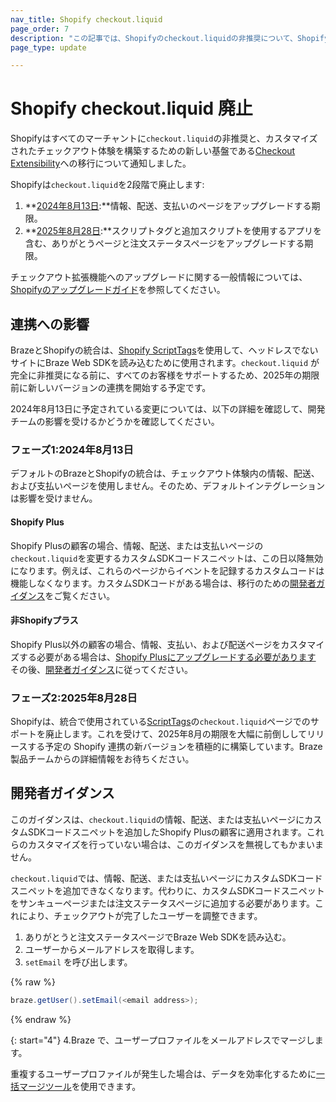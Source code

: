 ```yaml
---
nav_title: Shopify checkout.liquid
page_order: 7
description: "この記事では、Shopifyのcheckout.liquidの非推奨について、Shopifyの統合への影響と開発者向けのガイダンスを説明します。"
page_type: update

---
```


# Shopify checkout.liquid 廃止

Shopifyはすべてのマーチャントに`checkout.liquid`の非推奨と、カスタマイズされたチェックアウト体験を構築するための新しい基盤である[Checkout Extensibility](https://www.shopify.com/enterprise/blog/checkout-extensibility-winter-editions)への移行について通知しました。 

Shopifyは`checkout.liquid`を2段階で廃止します:

1. **[2024年8月13日](#phase-one-august-13-2024):**情報、配送、支払いのページをアップグレードする期限。
2. **[2025年8月28日](#phase-two-august-28-2025):**スクリプトタグと追加スクリプトを使用するアプリを含む、ありがとうページと注文ステータスページをアップグレードする期限。

チェックアウト拡張機能へのアップグレードに関する一般情報については、[Shopifyのアップグレードガイド](https://help.shopify.com/en/manual/checkout-settings/customize-checkout-configurations/checkout-extensibility)を参照してください。

## 連携への影響

BrazeとShopifyの統合は、[Shopify ScriptTags](https://shopify.dev/docs/apps/build/online-store/script-tag-legacy)を使用して、ヘッドレスでないサイトにBraze Web SDKを読み込むために使用されます。`checkout.liquid` が完全に非推奨になる前に、すべてのお客様をサポートするため、2025年の期限前に新しいバージョンの連携を開始する予定です。 

2024年8月13日に予定されている変更については、以下の詳細を確認して、開発チームの影響を受けるかどうかを確認してください。

### フェーズ1:2024年8月13日

デフォルトのBrazeとShopifyの統合は、チェックアウト体験内の情報、配送、および支払いページを使用しません。そのため、デフォルトインテグレーションは影響を受けません。 

#### Shopify Plus

Shopify Plusの顧客の場合、情報、配送、または支払いページの`checkout.liquid`を変更するカスタムSDKコードスニペットは、この日以降無効になります。例えば、これらのページからイベントを記録するカスタムコードは機能しなくなります。カスタムSDKコードがある場合は、移行のための[開発者ガイダンス](#developer-guidance)をご覧ください。

#### 非Shopifyプラス

Shopify Plus以外の顧客の場合、情報、支払い、および配送ページをカスタマイズする必要がある場合は、[Shopify Plusにアップグレードする必要があります](https://help.shopify.com/en/manual/checkout-settings/customize-checkout-configurations/checkout-extensibility#eligibility) その後、[開発者ガイダンス](#developer-guidance)に従ってください。

### フェーズ2:2025年8月28日

Shopifyは、統合で使用されている[ScriptTags](https://shopify.dev/docs/apps/build/online-store/script-tag-legacy)の`checkout.liquid`ページでのサポートを廃止します。これを受けて、2025年8月の期限を大幅に前倒ししてリリースする予定の Shopify 連携の新バージョンを積極的に構築しています。Braze製品チームからの詳細情報をお待ちください。 

## 開発者ガイダンス

このガイダンスは、`checkout.liquid`の情報、配送、または支払いページにカスタムSDKコードスニペットを追加したShopify Plusの顧客に適用されます。これらのカスタマイズを行っていない場合は、このガイダンスを無視してもかまいません。

`checkout.liquid`では、情報、配送、または支払いページにカスタムSDKコードスニペットを追加できなくなります。代わりに、カスタムSDKコードスニペットをサンキューページまたは注文ステータスページに追加する必要があります。これにより、チェックアウトが完了したユーザーを調整できます。
1. ありがとうと注文ステータスページでBraze Web SDKを読み込む。
2. ユーザーからメールアドレスを取得します。
3. `setEmail` を呼び出します。

{% raw %}
```java
braze.getUser().setEmail(<email address>);
```
{% endraw %}

{: start="4"}
4\.Braze で、ユーザープロファイルをメールアドレスでマージします。

重複するユーザープロファイルが発生した場合は、データを効率化するために[一括マージツール]({{site.baseurl}}/user_guide/engagement_tools/segments/user_profiles/duplicate_users#bulk-merging)を使用できます。 
